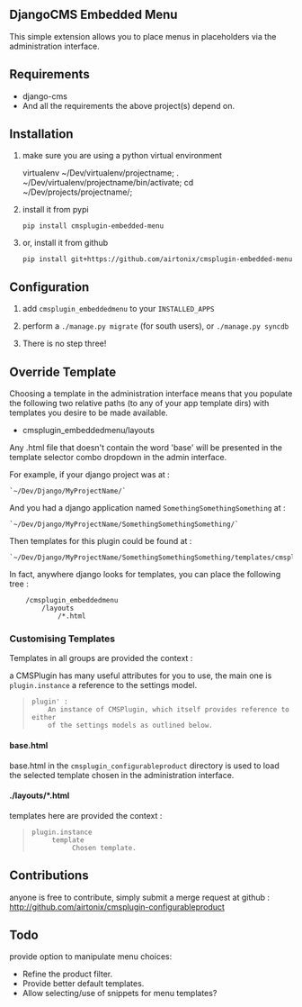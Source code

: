 ## DjangoCMS Embedded Menu

This simple extension allows you to place menus in placeholders via the
administration interface.


## Requirements

* django-cms
* And all the requirements the above project(s) depend on.


## Installation

1. make sure you are using a python virtual environment

     virtualenv ~/Dev/virtualenv/projectname;
     . ~/Dev/virtualenv/projectname/bin/activate;
     cd ~/Dev/projects/projectname/;

2. install it from pypi

    `pip install cmsplugin-embedded-menu`

3. or, install it from github

    `pip install git+https://github.com/airtonix/cmsplugin-embedded-menu`

## Configuration

1. add `cmsplugin_embeddedmenu` to your `INSTALLED_APPS`

2. perform a `./manage.py migrate` (for south users), or `./manage.py syncdb`

3. There is no step three!


## Override Template

Choosing a template in the administration interface means that you
populate the following two relative paths (to any of your app template dirs)
with templates you desire to be made available.

* cmsplugin_embeddedmenu/layouts

Any .html file that doesn't contain the word 'base' will be presented in
the template selector combo dropdown in the admin interface.

For example, if your django project was at :

    `~/Dev/Django/MyProjectName/`

And you had a django application named `SomethingSomethingSomething` at :

    `~/Dev/Django/MyProjectName/SomethingSomethingSomething/`

Then templates for this plugin could be found at :

    `~/Dev/Django/MyProjectName/SomethingSomethingSomething/templates/cmsplugin_embeddedmenu/layouts/*.html`

In fact, anywhere django looks for templates, you can place the following tree :

```
    /cmsplugin_embeddedmenu
        /layouts
            /*.html
```

### Customising Templates

Templates in all groups are provided the context :

a CMSPlugin has many useful attributes for you to use, the main one
is `plugin.instance` a reference to the settings model.

>     plugin' :
>         An instance of CMSPlugin, which itself provides reference to either
>         of the settings models as outlined below.

#### base.html

base.html in the `cmsplugin_configurableproduct` directory is used to load the
selected template chosen in the administration interface.


#### ./layouts/*.html

templates here are provided the context :

>     plugin.instance
>          template
>               Chosen template.
>



## Contributions

anyone is free to contribute, simply submit a merge request at
github : http://github.com/airtonix/cmsplugin-configurableproduct


## Todo

provide option to manipulate menu choices:

* Refine the product filter.
* Provide better default templates.
* Allow selecting/use of snippets for menu templates?
